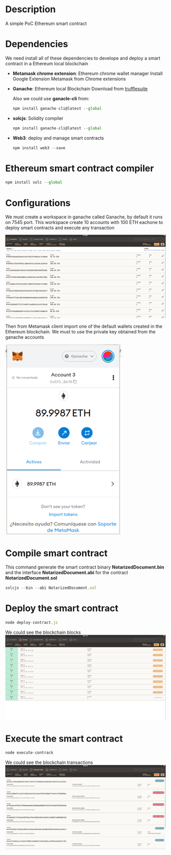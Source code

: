 # Description
A simple PoC Ethereum smart contract

# Dependencies
We need install all of these dependencies to develope and deploy a smart contract in a Ethereum local blockchain

- **Metamask chrome extension**: Ethereum chrome wallet manager
  Install Google Extension Metamask from Chrome extensions

- **Ganache**: Ethereum local Blockchain
    Download from [trufflesuite](https://www.trufflesuite.com/ganache) 

  Also we could use **ganacle-cli** from:
  ```javascript
  npm install ganache-cli@latest --global
  ```

- **solcjs**: Solidity compiler
  ```javascript
  npm install ganache-cli@latest --global
  ```

- **Web3**: deploy and manage smart contracts
  ```javascript
  npm install web3 --save
  ```

# Ethereum smart contract compiler
  ```javascript
  npm install solc --global
  ```

# Configurations
We must create a workspace in ganache called Ganache, by default it runs on 7545 port. This workspace create 10 accounts with 100 ETH eachone to deploy smart contracts and execute any transaction

![alt text](images/ganache_accounts.png "Ganache Accounts")

Then from Metamask client import one of the default wallets created in the Ethereum blockchain. We must to use the private key obtained from the ganache accounts

![alt text](images/Metamask.png "Metamask Client")

# Compile smart contract
This command generate the smart contract binary **NotarizedDocument.bin** and the interface **NotarizedDocument.abi** for the contract **NotarizedDocument.sol**

```javascript
solcjs --bin --abi NotarizedDocument.sol
```

# Deploy the smart contract
```javascript
node deploy-contract.js
```

We could see the blockchain blocks
![alt text](images/ganache_blocks.png "Blockchain blocks")

# Execute the smart contract

```javascript
node execute-contrack
```

We could see the blockchain transactions
![alt text](images/ganache_transactions.png "Blockchain transactions")